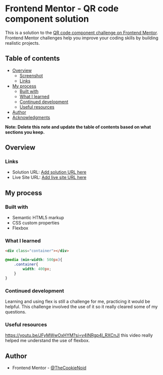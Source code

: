 # Frontend Mentor - QR code component solution

This is a solution to the [QR code component challenge on Frontend Mentor](https://www.frontendmentor.io/challenges/qr-code-component-iux_sIO_H). Frontend Mentor challenges help you improve your coding skills by building realistic projects. 

## Table of contents

- [Overview](#overview)
  - [Screenshot](#screenshot)
  - [Links](#links)
- [My process](#my-process)
  - [Built with](#built-with)
  - [What I learned](#what-i-learned)
  - [Continued development](#continued-development)
  - [Useful resources](#useful-resources)
- [Author](#author)
- [Acknowledgments](#acknowledgments)

**Note: Delete this note and update the table of contents based on what sections you keep.**

## Overview

### Links

- Solution URL: [Add solution URL here](https://your-solution-url.com)
- Live Site URL: [Add live site URL here](https://your-live-site-url.com)

## My process

### Built with

- Semantic HTML5 markup
- CSS custom properties
- Flexbox

### What I learned

```html
<div class="container"></div>
```
```css
@media (min-width: 500px){
    .container{
        width: 400px;
    }
}
```

### Continued development

Learning and using flex is still a challenge for me, practicing it would be helpful. This challenge involved the use of it so it really cleared some of my questions.

### Useful resources

https://youtu.be/JFyMWwOxHYM?si=v4lNRgp4l_RXCnJI this video really helped me understand the use of flexbox.

## Author

- Frontend Mentor - [@TheCookieNoid](https://www.frontendmentor.io/profile/TheCookieNoid)